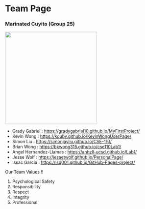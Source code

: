 # Team Page 
### Marinated Cuyito (Group 25)

<img src = "https://user-images.githubusercontent.com/48643915/114829815-5f966a80-9d80-11eb-84b9-823f44d7bfa6.png" width="300" height="300"/>

* Grady Gabriel           : https://gradygabriel10.github.io/MyFirstProject/
* Kevin Wong              : https://kduby.github.io/KevinWongUserPage/
* Simon Liu               : https://simonjayliu.github.io/CSE-110/
* Brian Wong              : https://bkwong315.github.io/cse110Lab1/
* Angel Hernandez-Llamas  : https://anhzll-ucsd.github.io/Lab1/
* Jesse Wolf              : https://jessetwolf.github.io/PersonalPage/
* Issac Garcia            : https://isg001.github.io/GitHub-Pages-project/

Our Team Values !!
1. Psychological Safety
2. Responsibility
3. Respect
4. Integrity
5. Professional
